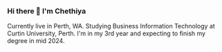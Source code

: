 ### Hi there 👋 I'm Chethiya
Currently live in Perth, WA.
Studying Business Information Technology at Curtin University, Perth. I'm in my 3rd year and expecting to finish my degree in mid 2024.  


<!--
**ChethiyaCK/ChethiyaCK** is a ✨ _special_ ✨ repository because its `README.md` (this file) appears on your GitHub profile.

Here are some ideas to get you started:

- 🔭 I’m currently working on ... abc
- 🌱 I’m currently learning ...
- 👯 I’m looking to collaborate on ...
- 🤔 I’m looking for help with ...
- 💬 Ask me about ...
- 📫 How to reach me: ...
- 😄 Pronouns: ...
- ⚡ Fun fact: ...
-->
